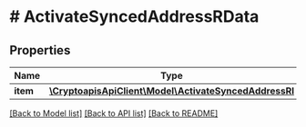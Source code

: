 # # ActivateSyncedAddressRData

## Properties

Name | Type | Description | Notes
------------ | ------------- | ------------- | -------------
**item** | [**\CryptoapisApiClient\Model\ActivateSyncedAddressRI**](ActivateSyncedAddressRI.md) |  |

[[Back to Model list]](../../README.md#models) [[Back to API list]](../../README.md#endpoints) [[Back to README]](../../README.md)
